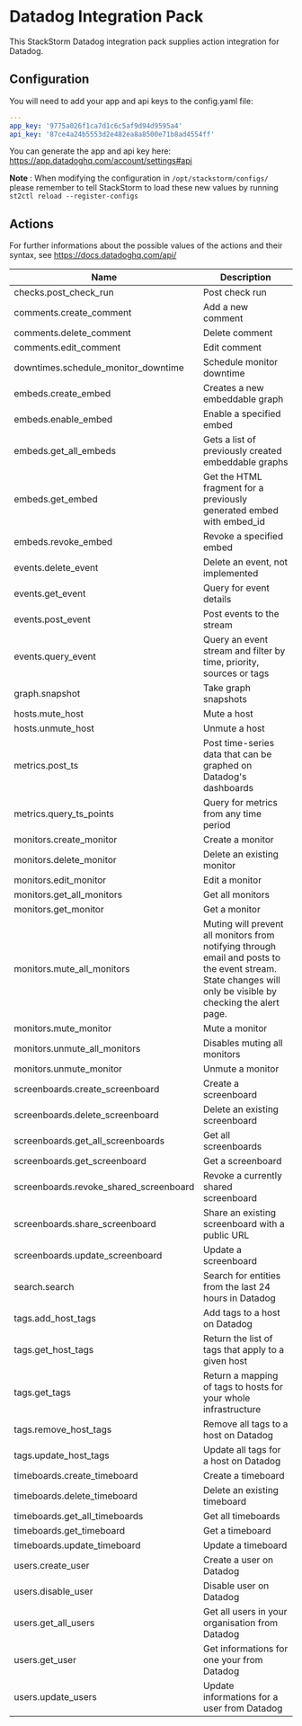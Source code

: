 # Datadog Integration Pack

This StackStorm Datadog integration pack supplies action integration for Datadog.

## Configuration

You will need to add your app and api keys to the config.yaml file:

```yaml
---
app_key: '9775a026f1ca7d1c6c5af9d94d9595a4'
api_key: '87ce4a24b5553d2e482ea8a8500e71b8ad4554ff'
 ```

You can generate the app and api key here: https://app.datadoghq.com/account/settings#api

**Note** : When modifying the configuration in `/opt/stackstorm/configs/` please
           remember to tell StackStorm to load these new values by running
           `st2ctl reload --register-configs`

## Actions

For further informations about the possible values of the actions and their syntax, see https://docs.datadoghq.com/api/


Name | Description
---- | -----------
checks.post_check_run | Post check run
comments.create_comment | Add a new comment
comments.delete_comment | Delete comment
comments.edit_comment | Edit comment
downtimes.schedule_monitor_downtime | Schedule monitor downtime
embeds.create_embed | Creates a new embeddable graph
embeds.enable_embed | Enable a specified embed
embeds.get_all_embeds | Gets a list of previously created embeddable graphs
embeds.get_embed | Get the HTML fragment for a previously generated embed with embed_id
embeds.revoke_embed | Revoke a specified embed
events.delete_event | Delete an event, not implemented
events.get_event | Query for event details
events.post_event | Post events to the stream
events.query_event | Query an event stream and filter by time, priority, sources or tags
graph.snapshot | Take graph snapshots
hosts.mute_host | Mute a host
hosts.unmute_host | Unmute a host
metrics.post_ts | Post time-series data that can be graphed on Datadog's dashboards
metrics.query_ts_points | Query for metrics from any time period
monitors.create_monitor | Create a monitor
monitors.delete_monitor | Delete an existing monitor
monitors.edit_monitor | Edit a monitor
monitors.get_all_monitors | Get all monitors
monitors.get_monitor | Get a monitor
monitors.mute_all_monitors | Muting will prevent all monitors from notifying through email and posts to the event stream. State changes will only be visible by checking the alert page.
monitors.mute_monitor | Mute a monitor
monitors.unmute_all_monitors | Disables muting all monitors
monitors.unmute_monitor | Unmute a monitor
screenboards.create_screenboard | Create a screenboard
screenboards.delete_screenboard | Delete an existing screenboard
screenboards.get_all_screenboards | Get all screenboards
screenboards.get_screenboard | Get a screenboard
screenboards.revoke_shared_screenboard | Revoke a currently shared screenboard
screenboards.share_screenboard | Share an existing screenboard with a public URL
screenboards.update_screenboard | Update a screenboard
search.search | Search for entities from the last 24 hours in Datadog
tags.add_host_tags | Add tags to a host on Datadog
tags.get_host_tags | Return the list of tags that apply to a given host
tags.get_tags | Return a mapping of tags to hosts for your whole infrastructure
tags.remove_host_tags | Remove all tags to a host on Datadog
tags.update_host_tags | Update all tags for a host on Datadog
timeboards.create_timeboard | Create a timeboard
timeboards.delete_timeboard | Delete an existing timeboard
timeboards.get_all_timeboards | Get all timeboards
timeboards.get_timeboard | Get a timeboard
timeboards.update_timeboard | Update a timeboard
users.create_user | Create a user on Datadog
users.disable_user | Disable user on Datadog
users.get_all_users | Get all users in your organisation from Datadog
users.get_user | Get informations for one your from Datadog
users.update_users | Update informations for a user from Datadog
